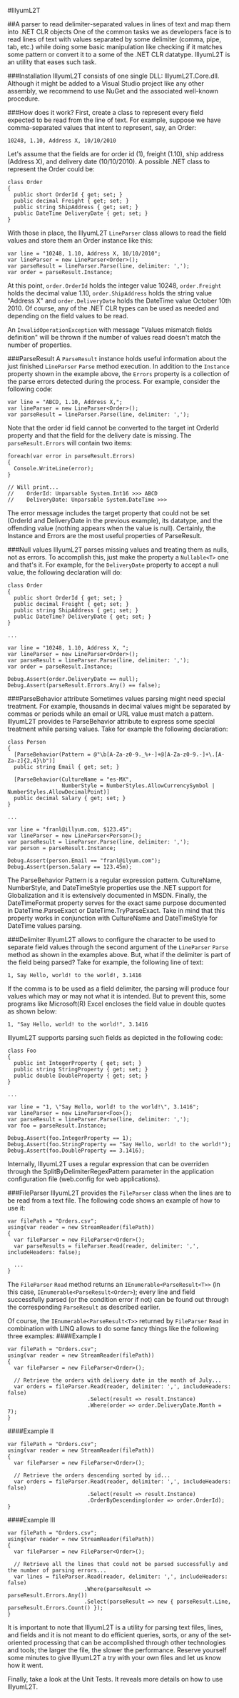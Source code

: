 #IllyumL2T

##A parser to read delimiter-separated values in lines of text and map them into .NET CLR objects
One of the common tasks we as developers face is to read lines of text with values separated by some delimiter (comma, pipe, tab, etc.) while doing some basic manipulation like checking if it matches some pattern or convert it to a some of the .NET CLR datatype. IllyumL2T is an utility that eases such task.

###Installation
IllyumL2T consists of one single DLL: IllyumL2T.Core.dll. Although it might be added to a Visual Studio project like any other assembly, we recommend to use NuGet and the associated well-known procedure.

###How does it work?
First, create a class to represent every field expected to be read from the line of text. For example, suppose we have comma-separated values that intent to represent, say, an Order:
```
10248, 1.10, Address X, 10/10/2010
```
Let's assume that the fields are for order id (1), freight (1.10), ship address (Address X), and delivery date (10/10/2010). A possible .NET class to represent the Order could be:
```
class Order
{
  public short OrderId { get; set; }
  public decimal Freight { get; set; }
  public string ShipAddress { get; set; }
  public DateTime DeliveryDate { get; set; }
}
```
With those in place, the IllyumL2T `LineParser` class allows to read the field values and store them an Order instance like this:
```
var line = "10248, 1.10, Address X, 10/10/2010";
var lineParser = new LineParser<Order>();
var parseResult = lineParser.Parse(line, delimiter: ',');
var order = parseResult.Instance;
```
At this point, `order.OrderId` holds the integer value 10248, `order.Freight` holds the decimal value 1.10, `order.ShipAddress` holds the string value "Address X" and `order.DeliveryDate` holds the DateTime value October 10th 2010. Of course, any of the .NET CLR types can be used as needed and depending on the field values to be read.

An `InvalidOperationException` with message "Values mismatch fields definition" will be thrown if the number of values read doesn't match the number of properties.

###ParseResult
A `ParseResult` instance holds useful information about the just finished `LineParser` `Parse` method execution. In addition to the `Instance` property shown in the example above, the `Errors` property is a collection of the parse errors detected during the process. For example, consider the following code:
```
var line = "ABCD, 1.10, Address X,";
var lineParser = new LineParser<Order>();
var parseResult = lineParser.Parse(line, delimiter: ',');
```
Note that the order id field cannot be converted to the target int OrderId property and that the field for the delivery date is missing. The `parseResult.Errors` will contain two items:
```
foreach(var error in parseResult.Errors)
{
  Console.WriteLine(error);
}

// Will print...
//    OrderId: Unparsable System.Int16 >>> ABCD
//    DeliveryDate: Unparsable System.DateTime >>> 
```
The error message includes the target property that could not be set (OrderId and DeliveryDate in the previous example), its datatype, and the offending value (nothing appears when the value is null). Certainly, the Instance and Errors are the most useful properties of ParseResult.

###Null values
IllyumL2T parses missing values and treating them as nulls, not as errors. To accomplish this, just make the property a `Nullable<T>` one and that's it. For example, for the `DeliveryDate` property to accept a null value, the following declaration will do:
```
class Order
{
  public short OrderId { get; set; }
  public decimal Freight { get; set; }
  public string ShipAddress { get; set; }
  public DateTime? DeliveryDate { get; set; }
}

...

var line = "10248, 1.10, Address X, ";
var lineParser = new LineParser<Order>();
var parseResult = lineParser.Parse(line, delimiter: ',');
var order = parseResult.Instance;

Debug.Assert(order.DeliveryDate == null);
Debug.Assert(parseResult.Errors.Any() == false);
```
###ParseBehavior attribute
Sometimes values parsing might need special treatment. For example, thousands in decimal values might be separated by commas or periods while an email or URL value must match a pattern. IllyumL2T provides te ParseBehavior attribute to express some special treatment while parsing values. Take for example the following declaration:
```
class Person
{
  [ParseBehavior(Pattern = @"\b[A-Za-z0-9._%+-]+@[A-Za-z0-9.-]+\.[A-Za-z]{2,4}\b")]
  public string Email { get; set; }
  
  [ParseBehavior(CultureName = "es-MX",
                 NumberStyle = NumberStyles.AllowCurrencySymbol | NumberStyles.AllowDecimalPoint)]
  public decimal Salary { get; set; }
}

...

var line = "franl@illyum.com, $123.45";
var lineParser = new LineParser<Person>();
var parseResult = lineParser.Parse(line, delimiter: ',');
var person = parseResult.Instance;

Debug.Assert(person.Email == "franl@ilyum.com");
Debug.Assert(person.Salary == 123.45m);
```
The ParseBehavior Pattern is a regular expression pattern. CultureName, NumberStyle, and DateTimeStyle properties use the .NET support for Globalization and it is extensively documented in MSDN. Finally, the DateTimeFormat property serves for the exact same purpose documented in DateTime.ParseExact or DateTime.TryParseExact. Take in mind that this property works in conjunction with CultureName and DateTimeStyle for DateTime values parsing.

###Delimiter
IllyumL2T allows to configure the character to be used to separate field values through the second argument of the `LineParser` `Parse` method as shown in the examples above. But, what if the delimiter is part of the field being parsed? Take for example, the following line of text:
```
1, Say Hello, world! to the world!, 3.1416
```
If the comma is to be used as a field delimiter, the parsing will produce four values which may or may not what it is intended. But to prevent this, some programs like Microsoft(R) Excel encloses the field value in double quotes as shown below:
```
1, "Say Hello, world! to the world!", 3.1416
```
IllyumL2T supports parsing such fields as depicted in the following code:
```
class Foo
{
  public int IntegerProperty { get; set; }
  public string StringProperty { get; set; }
  public double DoubleProperty { get; set; }
}

...

var line = "1, \"Say Hello, world! to the world!\", 3.1416";
var lineParser = new LineParser<Foo>();
var parseResult = lineParser.Parse(line, delimiter: ',');
var foo = parseResult.Instance;

Debug.Assert(foo.IntegerProperty == 1);
Debug.Assert(foo.StringProperty == "Say Hello, world! to the world!");
Debug.Assert(foo.DoubleProperty == 3.1416);
```
Internally, IllyumL2T uses a regular expression that can be overriden through the SplitByDelimiterRegexPattern parameter in the application configuration file (web.config for web applications).

###FileParser
IllyumL2T provides the `FileParser` class when the lines are to be read from a text file. The following code shows an example of how to use it:
```
var filePath = "Orders.csv";
using(var reader = new StreamReader(filePath))
{
  var fileParser = new FileParser<Order>();
  var parseResults = fileParser.Read(reader, delimiter: ',', includeHeaders: false);
  
  ...
}
```
The `FileParser` `Read` method returns an `IEnumerable<ParseResult<T>>` (in this case, `IEnumerable<ParseResult<Order>`); every line and field successfully parsed (or the condition error if not) can be found out through the corresponding `ParseResult` as described earlier.

Of course, the `IEnumerable<ParseResult<T>>` returned by `FileParser` `Read` in combination with LINQ allows to do some fancy things like the following three examples:
####Example I
```
var filePath = "Orders.csv";
using(var reader = new StreamReader(filePath))
{
  var fileParser = new FileParser<Order>();
  
  // Retrieve the orders with delivery date in the month of July...
  var orders = fileParser.Read(reader, delimiter: ',', includeHeaders: false)
                         .Select(result => result.Instance)
                         .Where(order => order.DeliveryDate.Month = 7);
}
```
####Example II
```
var filePath = "Orders.csv";
using(var reader = new StreamReader(filePath))
{
  var fileParser = new FileParser<Order>();
  
  // Retrieve the orders descending sorted by id...
  var orders = fileParser.Read(reader, delimiter: ',', includeHeaders: false)
                         .Select(result => result.Instance)
                         .OrderByDescending(order => order.OrderId);
}
```
####Example III
```
var filePath = "Orders.csv";
using(var reader = new StreamReader(filePath))
{
  var fileParser = new FileParser<Order>();
  
  // Retrieve all the lines that could not be parsed successfully and the number of parsing errors...
  var lines = fileParser.Read(reader, delimiter: ',', includeHeaders: false)
                        .Where(parseResult => parseResult.Errors.Any())
                        .Select(parseResult => new { parseResult.Line, parseResult.Errors.Count() });
}
```
It is important to note that IllyumL2T is a utility for parsing text files, lines, and fields and it is not meant to do efficient queries, sorts, or any of the set-oriented processing that can be accomplished through other technologies and tools; the larger the file, the slower the performance. Reserve yourself some minutes to give IllyumL2T a try with your own files and let us know how it went.

Finally, take a look at the Unit Tests. It reveals more details on how to use IllyumL2T.
